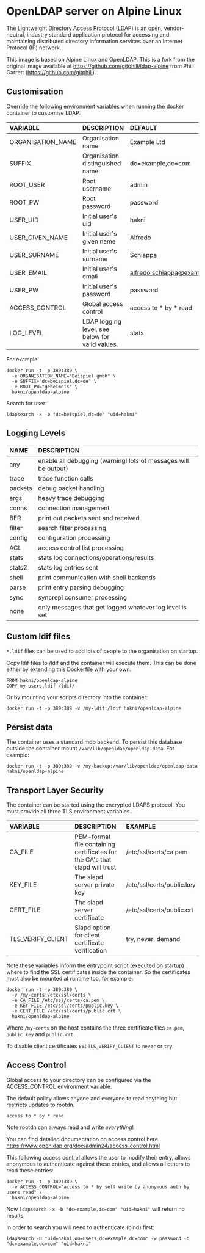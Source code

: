 # OpenLDAP server on Alpine Linux

The Lightweight Directory Access Protocol (LDAP) is an open, vendor-neutral,
industry standard application protocol for accessing and maintaining
distributed directory information services over an Internet Protocol (IP)
network.

This image is based on Alpine Linux and OpenLDAP. 
This is a fork from the original image available at https://github.com/gitphill/ldap-alpine from Phill Garrett (https://github.com/gitphill).

## Customisation

Override the following environment variables when running the docker container
to customise LDAP:

| VARIABLE | DESCRIPTION | DEFAULT |
| :------- | :---------- | :------ |
| ORGANISATION_NAME | Organisation name | Example Ltd |
| SUFFIX | Organisation distinguished name | dc=example,dc=com |
| ROOT_USER | Root username | admin |
| ROOT_PW | Root password | password |
| USER_UID | Initial user's uid | hakni |
| USER_GIVEN_NAME | Initial user's given name | Alfredo |
| USER_SURNAME | Initial user's surname | Schiappa |
| USER_EMAIL | Initial user's email | alfredo.schiappa@example.com |
| USER_PW | Initial user's password | password |
| ACCESS_CONTROL | Global access control | access to * by * read |
| LOG_LEVEL | LDAP logging level, see below for valid values. | stats |

For example:

```
docker run -t -p 389:389 \
  -e ORGANISATION_NAME="Beispiel gmbh" \
  -e SUFFIX="dc=beispiel,dc=de" \
  -e ROOT_PW="geheimnis" \
  hakni/openldap-alpine
```

Search for user:

```
ldapsearch -x -b "dc=beispiel,dc=de" "uid=hakni"
```

## Logging Levels

| NAME | DESCRIPTION |
| :--- | :---------- |
| any | enable all debugging (warning! lots of messages will be output) |
| trace | trace function calls |
| packets | debug packet handling |
| args | heavy trace debugging |
| conns | connection management |
| BER | print out packets sent and received |
| filter | search filter processing |
| config | configuration processing |
| ACL | access control list processing |
| stats | stats log connections/operations/results |
| stats2 | stats log entries sent |
| shell | print communication with shell backends |
| parse | print entry parsing debugging |
| sync | syncrepl consumer processing |
| none | only messages that get logged whatever log level is set |

## Custom ldif files

`*.ldif` files can be used to add lots of people to the organisation on
startup.

Copy ldif files to /ldif and the container will execute them. This can be
done either by extending this Dockerfile with your own:

```
FROM hakni/openldap-alpine
COPY my-users.ldif /ldif/
```

Or by mounting your scripts directory into the container:

```
docker run -t -p 389:389 -v /my-ldif:/ldif hakni/openldap-alpine
```

## Persist data

The container uses a standard mdb backend. To persist this database outside the
container mount `/var/lib/openldap/openldap-data`. For example:

```
docker run -t -p 389:389 -v /my-backup:/var/lib/openldap/openldap-data hakni/openldap-alpine
```

## Transport Layer Security

The container can be started using the encrypted LDAPS protocol. You must
provide all three TLS environment variables.

| VARIABLE | DESCRIPTION | EXAMPLE |
| :------- | :---------- | :------ |
| CA_FILE | PEM-format file containing certificates for the CA's that slapd will trust | /etc/ssl/certs/ca.pem |
| KEY_FILE | The slapd server private key | /etc/ssl/certs/public.key |
| CERT_FILE | The slapd server certificate | /etc/ssl/certs/public.crt |
| TLS_VERIFY_CLIENT | Slapd option for client certificate verification | try, never, demand |

Note these variables inform the entrypoint script (executed on startup) where
to find the SSL certificates inside the container. So the certificates must
also be mounted at runtime too, for example:

```
docker run -t -p 389:389 \
  -v /my-certs:/etc/ssl/certs \
  -e CA_FILE /etc/ssl/certs/ca.pem \
  -e KEY_FILE /etc/ssl/certs/public.key \
  -e CERT_FILE /etc/ssl/certs/public.crt \
  hakni/openldap-alpine
```

Where `/my-certs` on the host contains the three certificate files `ca.pem`,
`public.key` and `public.crt`.

To disable client certificates set `TLS_VERIFY_CLIENT` to `never` or `try`.

## Access Control

Global access to your directory can be configured via the ACCESS_CONTROL environment variable.

The default policy allows anyone and everyone to read anything but restricts updates to rootdn.

```
access to * by * read
```

Note rootdn can always read and write *everything*!

You can find detailed documentation on access control here https://www.openldap.org/doc/admin24/access-control.html

This following access control allows the user to modify their entry, allows anonymous to authenticate against these entries,
and allows all others to read these entries:

```
docker run -t -p 389:389 \
  -e ACCESS_CONTROL="access to * by self write by anonymous auth by users read" \
  hakni/openldap-alpine
```

Now `ldapsearch -x -b "dc=example,dc=com" "uid=hakni"` will return no results.

In order to search you will need to authenticate (bind) first:

```
ldapsearch -D "uid=hakni,ou=Users,dc=example,dc=com" -w password -b "dc=example,dc=com" "uid=hakni"
```
